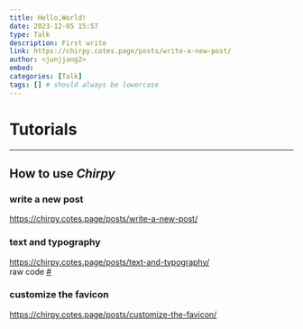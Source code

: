 ```yaml
---
title: Hello,World!
date: 2023-12-05 15:57
type: Talk
description: First write
link: https://chirpy.cotes.page/posts/write-a-new-post/
author: <junjjang2>
embed: 
categories: [Talk]
tags: [] # should always be lowercase
---
```


# Tutorials 
---
## How to use ***Chirpy***
### write a new post
<https://chirpy.cotes.page/posts/write-a-new-post/> 

### text and typography
<https://chirpy.cotes.page/posts/text-and-typography/>
<br>
raw code [#](https://raw.githubusercontent.com/cotes2020/jekyll-theme-chirpy/master/_posts/2019-08-08-text-and-typography.md)

### customize the favicon
<https://chirpy.cotes.page/posts/customize-the-favicon/>

